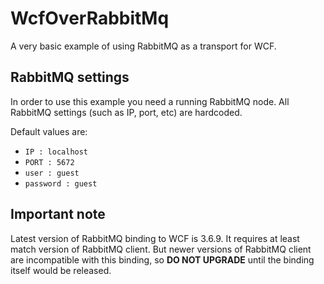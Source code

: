 ﻿# WcfOverRabbitMq

A very basic example of using RabbitMQ as a transport for WCF.

## RabbitMQ settings

In order to use this example you need a running RabbitMQ node.
All RabbitMQ settings (such as IP, port, etc) are hardcoded.

Default values are:

* `IP : localhost`
* `PORT : 5672`
* `user : guest`
* `password : guest`

## Important note

Latest version of RabbitMQ binding to WCF is 3.6.9. It requires at least match version of RabbitMQ client.
But newer versions of RabbitMQ client are incompatible with this binding, so **DO NOT UPGRADE** until the binding itself would be released.
